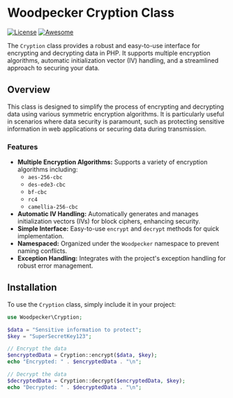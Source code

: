 # Woodpecker Cryption Class

[![License](https://img.shields.io/badge/license-MIT-blue.svg)](LICENSE)
[![Awesome](https://awesome.re/badge.svg)](https://awesome.re)

The `Cryption` class provides a robust and easy-to-use interface for encrypting and decrypting data in PHP. It supports multiple encryption algorithms, automatic initialization vector (IV) handling, and a streamlined approach to securing your data.

## Overview

This class is designed to simplify the process of encrypting and decrypting data using various symmetric encryption algorithms. It is particularly useful in scenarios where data security is paramount, such as protecting sensitive information in web applications or securing data during transmission.

### Features

-   **Multiple Encryption Algorithms:** Supports a variety of encryption algorithms including:
    -   `aes-256-cbc`
    -   `des-ede3-cbc`
    -   `bf-cbc`
    -   `rc4`
    -   `camellia-256-cbc`
-   **Automatic IV Handling:** Automatically generates and manages initialization vectors (IVs) for block ciphers, enhancing security.
-   **Simple Interface:** Easy-to-use `encrypt` and `decrypt` methods for quick implementation.
-   **Namespaced:** Organized under the `Woodpecker` namespace to prevent naming conflicts.
-   **Exception Handling:** Integrates with the project's exception handling for robust error management.

## Installation

To use the `Cryption` class, simply include it in your project:

```php
use Woodpecker\Cryption;

$data = "Sensitive information to protect";
$key = "SuperSecretKey123";

// Encrypt the data
$encryptedData = Cryption::encrypt($data, $key);
echo "Encrypted: " . $encryptedData . "\n";

// Decrypt the data
$decryptedData = Cryption::decrypt($encryptedData, $key);
echo "Decrypted: " . $decryptedData . "\n";

